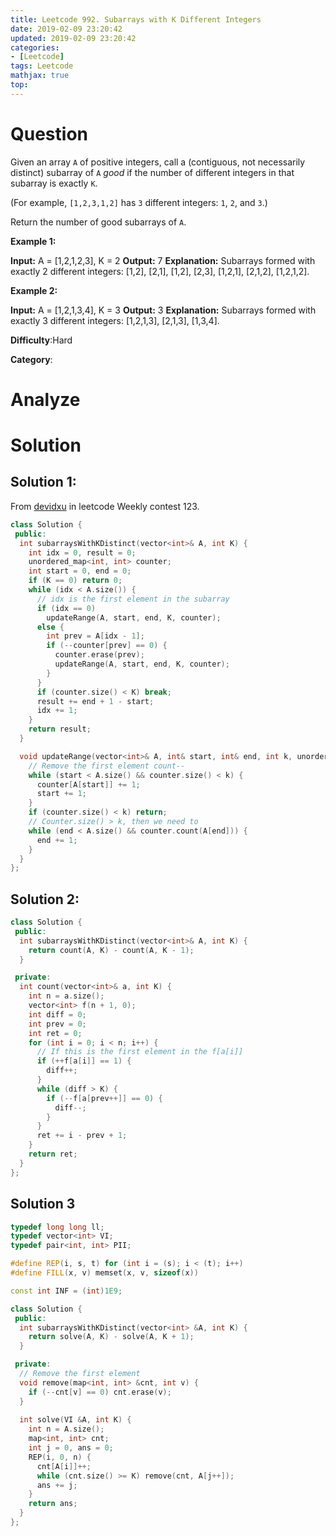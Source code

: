 ```yaml
---
title: Leetcode 992. Subarrays with K Different Integers
date: 2019-02-09 23:20:42
updated: 2019-02-09 23:20:42
categories: 
- [Leetcode]
tags: Leetcode
mathjax: true
top:
---
```


# Question


Given an array  `A`  of positive integers, call a (contiguous, not necessarily distinct) subarray of  `A`  _good_  if the number of different integers in that subarray is exactly  `K`.

(For example,  `[1,2,3,1,2]`  has  `3`  different integers:  `1`,  `2`, and  `3`.)

Return the number of good subarrays of  `A`.

**Example 1:**

**Input:** A = [1,2,1,2,3], K = 2
**Output:** 7
**Explanation:** Subarrays formed with exactly 2 different integers: [1,2], [2,1], [1,2], [2,3], [1,2,1], [2,1,2], [1,2,1,2].

**Example 2:**

**Input:** A = [1,2,1,3,4], K = 3
**Output:** 3
**Explanation:** Subarrays formed with exactly 3 different integers: [1,2,1,3], [2,1,3], [1,3,4].

**Difficulty**:Hard

**Category**:

<!-- more -->

# Analyze

# Solution

## Solution 1:

From [devidxu](https://leetcode.com/devidxu/) in leetcode Weekly contest 123.

```cpp
class Solution {
 public:
  int subarraysWithKDistinct(vector<int>& A, int K) {
    int idx = 0, result = 0;
    unordered_map<int, int> counter;
    int start = 0, end = 0;
    if (K == 0) return 0;
    while (idx < A.size()) {
      // idx is the first element in the subarray
      if (idx == 0)
        updateRange(A, start, end, K, counter);
      else {
        int prev = A[idx - 1];
        if (--counter[prev] == 0) {
          counter.erase(prev);
          updateRange(A, start, end, K, counter);
        }
      }
      if (counter.size() < K) break;
      result += end + 1 - start;
      idx += 1;
    }
    return result;
  }

  void updateRange(vector<int>& A, int& start, int& end, int k, unordered_map<int, int>& counter) {
    // Remove the first element count--
    while (start < A.size() && counter.size() < k) {
      counter[A[start]] += 1;
      start += 1;
    }
    if (counter.size() < k) return;
    // Counter.size() > k, then we need to 
    while (end < A.size() && counter.count(A[end])) {
      end += 1;
    }
  }
};
```

## Solution 2:

```cpp
class Solution {
 public:
  int subarraysWithKDistinct(vector<int>& A, int K) { 
    return count(A, K) - count(A, K - 1);
  }

 private:
  int count(vector<int>& a, int K) {
    int n = a.size();
    vector<int> f(n + 1, 0);
    int diff = 0;
    int prev = 0;
    int ret = 0;
    for (int i = 0; i < n; i++) {
      // If this is the first element in the f[a[i]]
      if (++f[a[i]] == 1) {
        diff++;
      }
      while (diff > K) {
        if (--f[a[prev++]] == 0) {
          diff--;
        }
      }
      ret += i - prev + 1;
    }
    return ret;
  }
};
```

## Solution 3

```cpp
typedef long long ll;
typedef vector<int> VI;
typedef pair<int, int> PII;

#define REP(i, s, t) for (int i = (s); i < (t); i++)
#define FILL(x, v) memset(x, v, sizeof(x))

const int INF = (int)1E9;

class Solution {
 public:
  int subarraysWithKDistinct(vector<int> &A, int K) { 
    return solve(A, K) - solve(A, K + 1); 
  }

 private:
  // Remove the first element
  void remove(map<int, int> &cnt, int v) {
    if (--cnt[v] == 0) cnt.erase(v);
  }
  
  int solve(VI &A, int K) {
    int n = A.size();
    map<int, int> cnt;
    int j = 0, ans = 0;
    REP(i, 0, n) {
      cnt[A[i]]++;
      while (cnt.size() >= K) remove(cnt, A[j++]);
      ans += j;
    }
    return ans;
  }
};
```